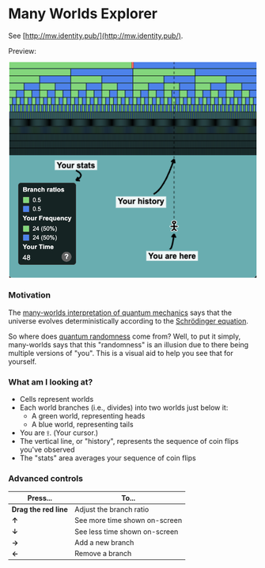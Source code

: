 # Many Worlds Explorer

See [http://mw.identity.pub/](http://mw.identity.pub/).

<p>Preview:</p>

<p align="center">
<a href="http://mw.identity.pub/"><img src="ss.png" alt="alt text" width="500"></a>
</p>

### Motivation

The [many-worlds interpretation of quantum mechanics](https://en.wikipedia.org/wiki/Many-worlds_interpretation) says that the universe evolves deterministically according to the [Schrödinger equation](https://en.wikipedia.org/wiki/Schr%C3%B6dinger_equation).

So where does [quantum randomness](https://en.wikipedia.org/wiki/Wave_function_collapse) come from? Well, to put it simply, many-worlds says that this "randomness" is an illusion due to there being multiple versions of "you". This is a visual aid to help you see that for yourself.

### What am I looking at?

- Cells represent worlds
- Each world branches (i.e., divides) into two worlds just below it:
    - A green world, representing heads
    - A blue world, representing tails
- You are `𖨆`. (Your cursor.)
- The vertical line, or "history", represents the sequence of coin flips you've observed
- The "stats" area averages your sequence of coin flips

### Advanced controls

| Press...               | To...                                  |
|------------------------|----------------------------------------|
| **Drag the red line**  | Adjust the branch ratio                |
| **↑**                  | See more time shown on-screen              |
| **↓**                  | See less time shown on-screen              |
| **→**                  | Add a new branch                       |
| **←**                  | Remove a branch                        |